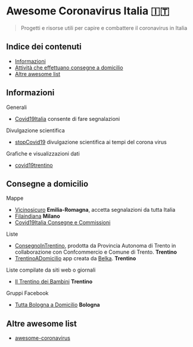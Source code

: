 # Awesome Coronavirus Italia 🇮🇹
> Progetti e risorse utili per capire e combattere il coronavirus in Italia

## Indice dei contenuti

- [Informazioni](#informazioni)
- [Attività che effettuano consegne a domicilio](#consegne-a-domicilio)
- [Altre awesome list](#altre-awesome-list)

## Informazioni

Generali
- [Covid19Italia](https://www.covid19italia.help/) consente di fare segnalazioni

Divulgazione scientifica
- [stopCovid19](https://stopcovid19.neocities.org/) divulgazione scientifica ai tempi del corona virus

Grafiche e visualizzazioni dati
- [covid19trentino](https://covid19trentino.fbk.eu/)

## Consegne a domicilio

Mappe
* [Vicinosicuro](https://vicinoesicuro.it/#) **Emilia-Romagna**, accetta segnalazioni da tutta Italia
* [Filaindiana](https://www.filaindiana.it) **Milano**
* [Covid19Italia Consegne e Commissioni](https://www.covid19italia.help/consegne-e-commissioni/)

Liste
* [ConsegnoInTrentino](https://consegnointrentino.provincia.tn.it), prodotta da Provincia Autonoma di Trento in collaborazione con Confcommercio e Comune di Trento. **Trentino**
* [TrentinoADomicilio](https://trentino-a-domicilio.glideapp.io/) app creata da [Belka](https://giulio@belkadigital.com/). **Trentino**

Liste compilate da siti web o giornali
* [Il Trentino dei Bambini](https://www.iltrentinodeibambini.it/consegne-a-domicilio-ecco-chi-le-fa/) **Trentino** 

Gruppi Facebook
* [Tutta Bologna a Domicilio](https://www.facebook.com/groups/747353759128312/) **Bologna**

## Altre awesome list

* [awesome-coronavirus](https://github.com/soroushchehresa/awesome-coronavirus)
